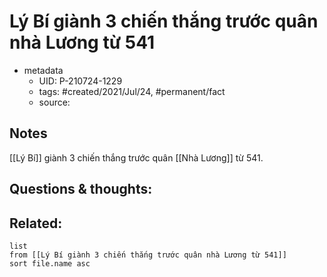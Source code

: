 ---
---

# Lý Bí giành 3 chiến thắng trước quân nhà Lương từ 541

- metadata
	- UID: P-210724-1229
	- tags: #created/2021/Jul/24, #permanent/fact 
	- source: 

## Notes
[[Lý Bí]] giành 3 chiến thắng trước quân [[Nhà Lương]] từ 541.

## Questions & thoughts:

## Related:
```dataview
list
from [[Lý Bí giành 3 chiến thắng trước quân nhà Lương từ 541]]
sort file.name asc
```
